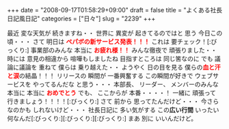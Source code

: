+++
date = "2008-09-17T01:58:29+09:00"
draft = false
title = "よくある社長日記風日記"
categories = ["日々"]
slug = "2239"
+++

最近
変な天気が
続きますね・・
世界に
異変が
起きてるのではと
思う
今日この頃・・・
さて
明日は
<span style="font-size:14px;color:red;font-weight:bold">ペパボの新サービス発表！！！</span>
これは
要チェック！[:びっくり:]
事業部のみんな
本当に
<span style="font-size:14px;color:red;font-weight:bold">お疲れ様！！</span>
みんな徹夜で
頑張りました・・
時には
意見の相違から
喧嘩もしましたね
目指すところは
同じ筈なのに
でも
議論に議論を
重ねて
僕らは
乗り越えた・・
ようやく
日の目を見る
僕らの<span style="font-size:14px;color:red;font-weight:bold">血と汗と涙</span>の結晶！！！
リリースの
瞬間が
一番興奮する
この瞬間が好きで
ウェブサービスを
やってるんだな
と思う・・・
本部長、
リーダー、
メンバーのみんな
本当に
本当に
<span style="font-size:14px;color:red;font-weight:bold">おめでとう</span>
でも、
ここからが
本番・・・・！
一緒に
頑張って
行きましょう！！！！[:びっくり:]
さて
前から
思ってたんだけど・・・
今さらなのかも
しれないけど・・・
社長日記に
多い気がする
この<b>広い行間</b>
いったい
何なんだ[:びっくり:][:びっくり:][:びっくり:]
まあ
別に
いいんだけど。
